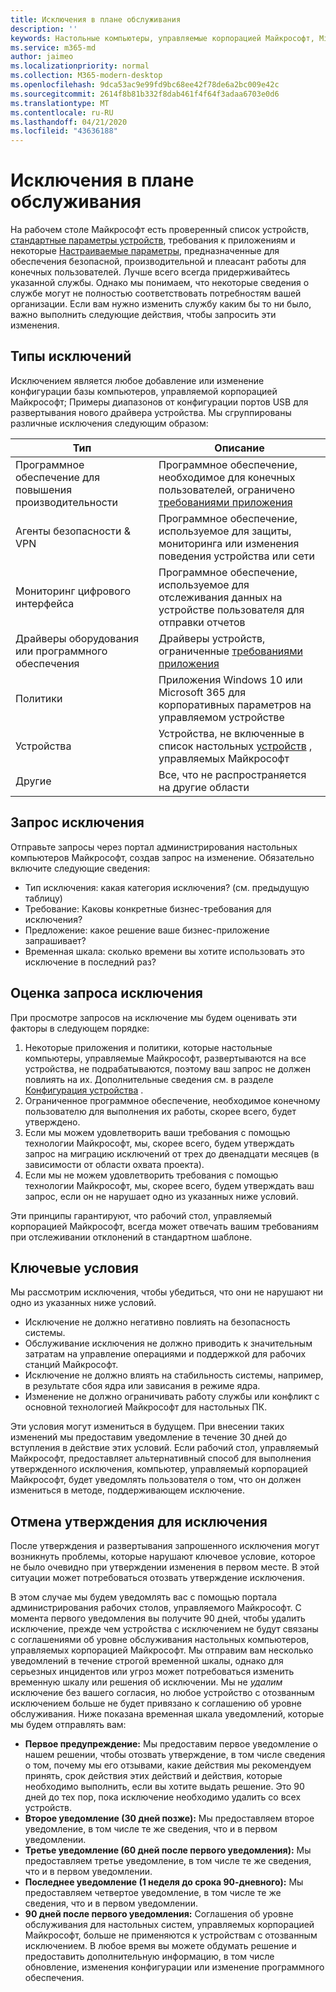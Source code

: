 ```yaml
---
title: Исключения в плане обслуживания
description: ''
keywords: Настольные компьютеры, управляемые корпорацией Майкрософт, Microsoft 365, служба, документация
ms.service: m365-md
author: jaimeo
ms.localizationpriority: normal
ms.collection: M365-modern-desktop
ms.openlocfilehash: 9dca53ac9e99fd9bc68ee42f78de6a2bc009e42c
ms.sourcegitcommit: 2614f8b81b332f8dab461f4f64f3adaa6703e0d6
ms.translationtype: MT
ms.contentlocale: ru-RU
ms.lasthandoff: 04/21/2020
ms.locfileid: "43636188"
---
```

# <a name="exceptions-to-the-service-plan"></a>Исключения в плане обслуживания

На рабочем столе Майкрософт есть проверенный список устройств, [стандартные параметры устройств](device-policies.md), требования к приложениям и некоторые [Настраиваемые параметры](../working-with-managed-desktop/config-setting-overview.md), предназначенные для обеспечения безопасной, производительной и плеасант работы для конечных пользователей. Лучше всего всегда придерживайтесь указанной службы. Однако мы понимаем, что некоторые сведения о службе могут не полностью соответствовать потребностям вашей организации. Если вам нужно изменить службу каким бы то ни было, важно выполнить следующие действия, чтобы запросить эти изменения.
 
## <a name="types-of-exceptions"></a>Типы исключений

Исключением является любое добавление или изменение конфигурации базы компьютеров, управляемой корпорацией Майкрософт; Примеры диапазонов от конфигурации портов USB для развертывания нового драйвера устройства. Мы сгруппированы различные исключения следующим образом:

|Тип  |Описание  |
|---------|---------|
|Программное обеспечение для повышения производительности     |  Программное обеспечение, необходимое для конечных пользователей, ограничено [требованиями приложения](mmd-app-requirements.md)       |
|Агенты безопасности & VPN     |  Программное обеспечение, используемое для защиты, мониторинга или изменения поведения устройства или сети       |
|Мониторинг цифрового интерфейса     |  Программное обеспечение, используемое для отслеживания данных на устройстве пользователя для отправки отчетов       |
|Драйверы оборудования или программного обеспечения     |   Драйверы устройств, ограниченные [требованиями приложения](mmd-app-requirements.md)      |
|Политики     | Приложения Windows 10 или Microsoft 365 для корпоративных параметров на управляемом устройстве        |
|Устройства     | Устройства, не включенные в список настольных [устройств](device-list.md) , управляемых Майкрософт        |
|Другие     |  Все, что не распространяется на другие области       |
 
## <a name="request-an-exception"></a>Запрос исключения

Отправьте запросы через портал администрирования настольных компьютеров Майкрософт, создав запрос на изменение. Обязательно включите следующие сведения:

-   Тип исключения: какая категория исключения? (см. предыдущую таблицу)
-   Требование: Каковы конкретные бизнес-требования для исключения?
-   Предложение: какое решение ваше бизнес-приложение запрашивает?
-   Временная шкала: сколько времени вы хотите использовать это исключение в последний раз? 

## <a name="how-we-assess-an-exception-request"></a>Оценка запроса исключения

При просмотре запросов на исключение мы будем оценивать эти факторы в следующем порядке:
 
1.  Некоторые приложения и политики, которые настольные компьютеры, управляемые Майкрософт, развертываются на все устройства, не подрабатываются, поэтому ваш запрос не должен повлиять на их. Дополнительные сведения см. в разделе [Конфигурация устройства](device-policies.md) .
2.  Ограниченное программное обеспечение, необходимое конечному пользователю для выполнения их работы, скорее всего, будет утверждено. 
3.  Если мы можем удовлетворить ваши требования с помощью технологии Майкрософт, мы, скорее всего, будем утверждать запрос на миграцию исключений от трех до двенадцати месяцев (в зависимости от области охвата проекта).
4.  Если мы не можем удовлетворить требования с помощью технологии Майкрософт, мы, скорее всего, будем утверждать ваш запрос, если он не нарушает одно из указанных ниже условий.  

Эти принципы гарантируют, что рабочий стол, управляемый корпорацией Майкрософт, всегда может отвечать вашим требованиям при отслеживании отклонений в стандартном шаблоне. 

## <a name="key-conditions"></a>Ключевые условия

Мы рассмотрим исключения, чтобы убедиться, что они не нарушают ни одно из указанных ниже условий.

-   Исключение не должно негативно повлиять на безопасность системы. 
-   Обслуживание исключения не должно приводить к значительным затратам на управление операциями и поддержкой для рабочих станций Майкрософт.
-   Исключение не должно влиять на стабильность системы, например, в результате сбоя ядра или зависания в режиме ядра.
-   Изменение не должно ограничивать работу службы или конфликт с основной технологией Майкрософт для настольных ПК.

Эти условия могут измениться в будущем. При внесении таких изменений мы предоставим уведомление в течение 30 дней до вступления в действие этих условий.  Если рабочий стол, управляемый Майкрософт, предоставляет альтернативный способ для выполнения утвержденного исключения, компьютер, управляемый корпорацией Майкрософт, будет уведомлять пользователя о том, что он должен измениться в методе, поддерживающем исключение. 

## <a name="revoking-approval-for-an-exception"></a>Отмена утверждения для исключения

После утверждения и развертывания запрошенного исключения могут возникнуть проблемы, которые нарушают ключевое условие, которое не было очевидно при утверждении изменения в первом месте. В этой ситуации может потребоваться отозвать утверждение исключения.
 
В этом случае мы будем уведомлять вас с помощью портала администрирования рабочих столов, управляемого Майкрософт. С момента первого уведомления вы получите 90 дней, чтобы удалить исключение, прежде чем устройства с исключением не будут связаны с соглашениями об уровне обслуживания настольных компьютеров, управляемых корпорацией Майкрософт. Мы отправим вам несколько уведомлений в течение строгой временной шкалы, однако для серьезных инцидентов или угроз может потребоваться изменить временную шкалу или решения об исключении. Мы не *удалим* исключение без вашего согласия, но любое устройство с отозванным исключением больше не будет привязано к соглашению об уровне обслуживания. Ниже показана временная шкала уведомлений, которые мы будем отправлять вам:

- **Первое предупреждение:** Мы предоставим первое уведомление о нашем решении, чтобы отозвать утверждение, в том числе сведения о том, почему мы его отзывами, какие действия мы рекомендуем принять, срок действия этих действий и действия, которые необходимо выполнить, если вы хотите выдать решение. Это 90 дней до тех пор, пока исключение необходимо удалить со всех устройств. 
- **Второе уведомление (30 дней позже):** Мы предоставляем второе уведомление, в том числе те же сведения, что и в первом уведомлении. 
- **Третье уведомление (60 дней после первого уведомления):** Мы предоставляем третье уведомление, в том числе те же сведения, что и в первом уведомлении. 
- **Последнее уведомление (1 неделя до срока 90-дневного):** Мы предоставляем четвертое уведомление, в том числе те же сведения, что и в первом уведомлении.
- **90 дней после первого уведомления:** Соглашения об уровне обслуживания для настольных систем, управляемых корпорацией Майкрософт, больше не применяются к устройствам с отозванным исключением. В любое время вы можете обдумать решение и предоставить дополнительную информацию, в том числе обновление, изменения конфигурации или изменение программного обеспечения. 


